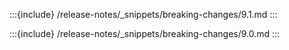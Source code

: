 :::{include} /release-notes/_snippets/breaking-changes/9.1.md
:::

:::{include} /release-notes/_snippets/breaking-changes/9.0.md
:::
